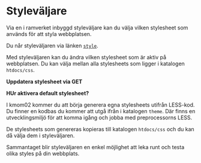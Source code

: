 Styleväljare
===========================

Via en i ramverket inbyggd styleväljare kan du välja vilken stylesheet som används för att styla webbplatsen.

Du når styleväljaren via länken [`style`](style).

Med styleväljaren kan du ändra vilken stylesheet som är aktiv på webbplatsen. Du kan välja mellan alla stylesheets som ligger i katalogen `htdocs/css`.



**Uppdatera stylesheet via GET**

**HUr aktivera default stylesheet?**

I kmom02 kommer du att börja generera egna stylesheets utifrån LESS-kod. Du finner en kodbas du kommer att utgå ifrån i katalogen `theme`. Där finns en utvecklingsmiljö för att komma igång och jobba med preprocessorns LESS.

De stylesheets som genereras kopieras till katalogen `htdocs/css` och du kan då välja dem i styleväljaren.

Sammantaget blir styleväljaren en enkel möjlighet att leka runt och testa olika styles på din webbplats.
